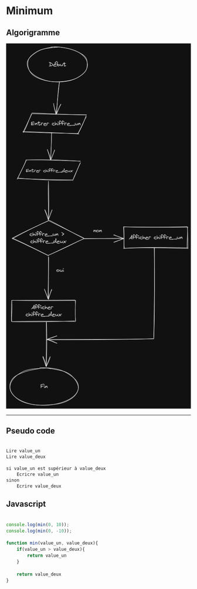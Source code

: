 # Minimum

## Algorigramme

<img src="./minimum.png">

---

## Pseudo code

```

Lire value_un
Lire value_deux

si value_un est supérieur à value_deux
    Ecricre value_un
sinon
    Ecrire value_deux

```

## Javascript

```js

console.log(min(0, 10));
console.log(min(0, -10));

function min(value_un, value_deux){
    if(value_un > value_deux){
        return value_un
    }

    return value_deux
}

```